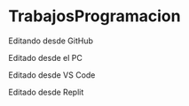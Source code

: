 # TrabajosProgramacion

Editando desde GitHub

Editado desde el PC

Editado desde VS Code

Editado desde Replit
